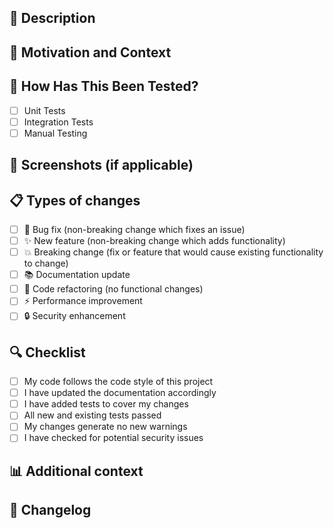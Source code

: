 ## 📝 Description
<!-- Provide a brief description of the changes made in this PR -->

## 🎯 Motivation and Context
<!-- Why is this change required? What problem does it solve? -->

## 🧪 How Has This Been Tested?
<!-- Please describe the tests you've run to verify your changes -->
- [ ] Unit Tests
- [ ] Integration Tests
- [ ] Manual Testing

## 📸 Screenshots (if applicable)
<!-- Include screenshots or GIFs that demonstrate the changes -->

## 📋 Types of changes
<!-- What types of changes does your code introduce? Put an `x` in all the boxes that apply: -->
- [ ] 🐛 Bug fix (non-breaking change which fixes an issue)
- [ ] ✨ New feature (non-breaking change which adds functionality)
- [ ] 💥 Breaking change (fix or feature that would cause existing functionality to change)
- [ ] 📚 Documentation update
- [ ] 🧹 Code refactoring (no functional changes)
- [ ] ⚡ Performance improvement
- [ ] 🔒 Security enhancement

## 🔍 Checklist
<!-- Go over all the following points, and put an `x` in all the boxes that apply. -->
- [ ] My code follows the code style of this project
- [ ] I have updated the documentation accordingly
- [ ] I have added tests to cover my changes
- [ ] All new and existing tests passed
- [ ] My changes generate no new warnings
- [ ] I have checked for potential security issues

## 📊 Additional context
<!-- Add any other context about the PR here -->

## 📔 Changelog
<!-- For maintainers: Apply appropriate labels to this PR for automatic changelog generation -->
<!-- Labels like 'feature', 'bug', 'documentation', etc. will categorize this PR in the changelog -->
<!-- If this PR should not appear in the changelog, add the 'no-changelog' label -->
